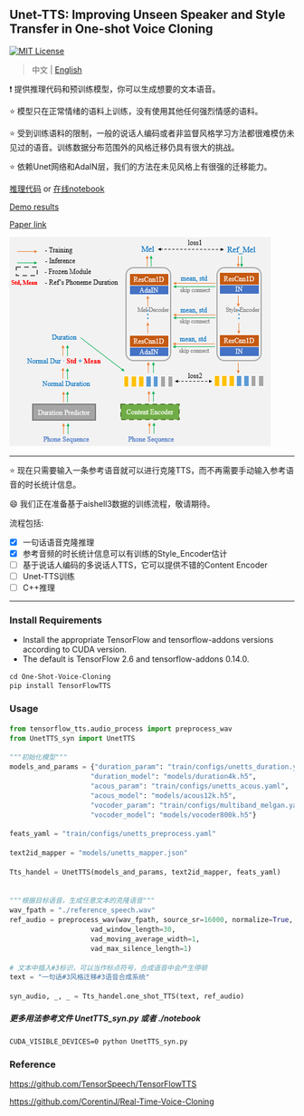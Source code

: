 ## Unet-TTS: Improving Unseen Speaker and Style Transfer in One-shot Voice Cloning
[![MIT License](https://img.shields.io/badge/license-MIT-blue.svg?style=flat)](http://choosealicense.com/licenses/mit/)

> 中文 | [English](README.md)

:exclamation: 提供推理代码和预训练模型，你可以生成想要的文本语音。

:star: 模型只在正常情绪的语料上训练，没有使用其他任何强烈情感的语料。

:star: 受到训练语料的限制，一般的说话人编码或者非监督风格学习方法都很难模仿未见过的语音。训练数据分布范围外的风格迁移仍具有很大的挑战。

:star: 依赖Unet网络和AdaIN层，我们的方法在未见风格上有很强的迁移能力。

[推理代码](notebook) or [在线notebook](https://colab.research.google.com/drive/1sEDvKTJCY7uosb7TvTqwyUdwNPiv3pBW#scrollTo=puzhCI99LY_a)

[Demo results](https://cmsmartvoice.github.io/Unet-TTS/)

[Paper link](https://arxiv.org/abs/2109.11115)

![](./pics/structure.png)

---
:star: 现在只需要输入一条参考语音就可以进行克隆TTS，而不再需要手动输入参考语音的时长统计信息。

:smile: 我们正在准备基于aishell3数据的训练流程，敬请期待。

流程包括:
- [x] 一句话语音克隆推理
- [x] 参考音频的时长统计信息可以有训练的Style_Encoder估计
- [ ] 基于说话人编码的多说话人TTS，它可以提供不错的Content Encoder
- [ ] Unet-TTS训练
- [ ] C++推理

---
### Install Requirements
- Install the appropriate TensorFlow and tensorflow-addons versions according to CUDA version. 
- The default is TensorFlow 2.6 and tensorflow-addons 0.14.0.
```shell
cd One-Shot-Voice-Cloning
pip install TensorFlowTTS
```

### Usage

```python
from tensorflow_tts.audio_process import preprocess_wav
from UnetTTS_syn import UnetTTS

"""初始化模型"""
models_and_params = {"duration_param": "train/configs/unetts_duration.yaml",
                    "duration_model": "models/duration4k.h5",
                    "acous_param": "train/configs/unetts_acous.yaml",
                    "acous_model": "models/acous12k.h5",
                    "vocoder_param": "train/configs/multiband_melgan.yaml",
                    "vocoder_model": "models/vocoder800k.h5"}

feats_yaml = "train/configs/unetts_preprocess.yaml"

text2id_mapper = "models/unetts_mapper.json"

Tts_handel = UnetTTS(models_and_params, text2id_mapper, feats_yaml)


"""根据目标语音，生成任意文本的克隆语音""" 
wav_fpath = "./reference_speech.wav"
ref_audio = preprocess_wav(wav_fpath, source_sr=16000, normalize=True, trim_silence=True, is_sil_pad=True,
                    vad_window_length=30,
                    vad_moving_average_width=1,
                    vad_max_silence_length=1)

# 文本中插入#3标识，可以当作标点符号，合成语音中会产生停顿
text = "一句话#3风格迁移#3语音合成系统"

syn_audio, _, _ = Tts_handel.one_shot_TTS(text, ref_audio)
```


##### 更多用法参考文件 UnetTTS_syn.py 或者 ./notebook
```shell
CUDA_VISIBLE_DEVICES=0 python UnetTTS_syn.py
```

### Reference
https://github.com/TensorSpeech/TensorFlowTTS

https://github.com/CorentinJ/Real-Time-Voice-Cloning